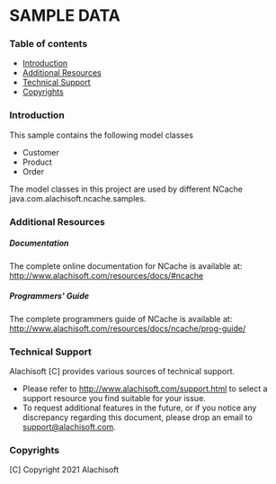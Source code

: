 # SAMPLE DATA

### Table of contents

* [Introduction](#introduction)
* [Additional Resources](#additional-resources)
* [Technical Support](#technical-support)
* [Copyrights](#copyrights)

### Introduction

This sample contains the following model classes
- Customer
- Product
- Order

The model classes in this project are used by different NCache java.com.alachisoft.ncache.samples.

### Additional Resources

##### Documentation
The complete online documentation for NCache is available at:
http://www.alachisoft.com/resources/docs/#ncache

##### Programmers' Guide
The complete programmers guide of NCache is available at:
http://www.alachisoft.com/resources/docs/ncache/prog-guide/

### Technical Support

Alachisoft [C] provides various sources of technical support. 

- Please refer to http://www.alachisoft.com/support.html to select a support resource you find suitable for your issue.
- To request additional features in the future, or if you notice any discrepancy regarding this document, please drop an email to [support@alachisoft.com](mailto:support@alachisoft.com).

### Copyrights

[C] Copyright 2021 Alachisoft 